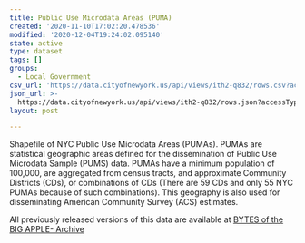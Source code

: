 ```yaml
---
title: Public Use Microdata Areas (PUMA)
created: '2020-11-10T17:02:20.478536'
modified: '2020-12-04T19:24:02.095140'
state: active
type: dataset
tags: []
groups:
  - Local Government
csv_url: 'https://data.cityofnewyork.us/api/views/ith2-q832/rows.csv?accessType=DOWNLOAD'
json_url: >-
  https://data.cityofnewyork.us/api/views/ith2-q832/rows.json?accessType=DOWNLOAD
layout: post

---
```

Shapefile of NYC Public Use Microdata Areas (PUMAs). PUMAs are statistical geographic areas defined for the dissemination of Public Use Microdata Sample (PUMS) data. PUMAs have a minimum population of 100,000, are aggregated from census tracts, and approximate Community Districts (CDs), or combinations of CDs (There are 59 CDs and only 55 NYC PUMAs because of such combinations). This geography is also used for disseminating American Community Survey (ACS) estimates.

All previously released versions of this data are available at <a href="https://www1.nyc.gov/site/planning/data-maps/open-data/bytes-archive.page?sorts[year]=0">BYTES of the BIG APPLE- Archive</a>
